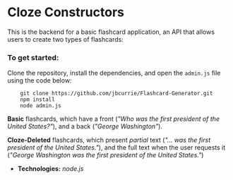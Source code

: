# Cloze Constructors

This is the backend for a basic flashcard application, an API that allows users to create two types of flashcards:

### To get started:
Clone the repository, install the dependencies, and open the `admin.js` file using the code below:
```
    git clone https://github.com/jbcurrie/Flashcard-Generator.git
    npm install
    node admin.js
```   

**Basic** flashcards, which have a front (_"Who was the first president of the United States?"_), and a back (_"George Washington"_).

**Cloze-Deleted** flashcards, which present _partial_ text (_"... was the first president of the United States."_), and the full text when the user requests it (_"George Washington was the first president of the United States."_)

* **Technologies:** *node.js*
